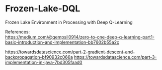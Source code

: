 # Frozen-Lake-DQL
Frozen Lake Environment in Processing with Deep Q-Learning

References: <br>
https://medium.com/@qempsil0914/zero-to-one-deep-q-learning-part1-basic-introduction-and-implementation-bb7602b55a2c

https://towardsdatascience.com/part-2-gradient-descent-and-backpropagation-bf90932c066a
https://towardsdatascience.com/part-3-implementation-in-java-7bd305faad0
